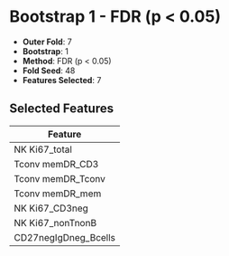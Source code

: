 # Bootstrap 1 - FDR (p < 0.05)

- **Outer Fold**: 7
- **Bootstrap**: 1
- **Method**: FDR (p < 0.05)
- **Fold Seed**: 48
- **Features Selected**: 7

## Selected Features

| Feature |
|---------|
| NK Ki67_total |
| Tconv memDR_CD3 |
| Tconv memDR_Tconv |
| Tconv memDR_mem |
| NK Ki67_CD3neg |
| NK Ki67_nonTnonB |
| CD27negIgDneg_Bcells |
